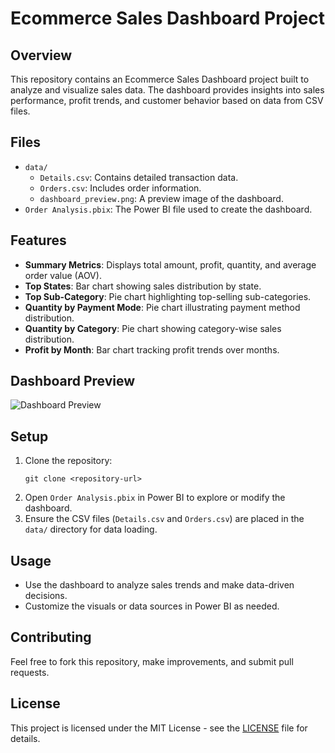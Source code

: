 # Ecommerce Sales Dashboard Project

## Overview
This repository contains an Ecommerce Sales Dashboard project built to analyze and visualize sales data. The dashboard provides insights into sales performance, profit trends, and customer behavior based on data from CSV files.

## Files
- `data/`
  - `Details.csv`: Contains detailed transaction data.
  - `Orders.csv`: Includes order information.
  - `dashboard_preview.png`: A preview image of the dashboard.
- `Order Analysis.pbix`: The Power BI file used to create the dashboard.

## Features
- **Summary Metrics**: Displays total amount, profit, quantity, and average order value (AOV).
- **Top States**: Bar chart showing sales distribution by state.
- **Top Sub-Category**: Pie chart highlighting top-selling sub-categories.
- **Quantity by Payment Mode**: Pie chart illustrating payment method distribution.
- **Quantity by Category**: Pie chart showing category-wise sales distribution.
- **Profit by Month**: Bar chart tracking profit trends over months.

## Dashboard Preview
![Dashboard Preview](data/dashboard_preview.png)

## Setup
1. Clone the repository:
   ```
   git clone <repository-url>
   ```
2. Open `Order Analysis.pbix` in Power BI to explore or modify the dashboard.
3. Ensure the CSV files (`Details.csv` and `Orders.csv`) are placed in the `data/` directory for data loading.

## Usage
- Use the dashboard to analyze sales trends and make data-driven decisions.
- Customize the visuals or data sources in Power BI as needed.

## Contributing
Feel free to fork this repository, make improvements, and submit pull requests.

## License
This project is licensed under the MIT License - see the [LICENSE](LICENSE) file for details.